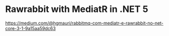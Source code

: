 # Rawrabbit with MediatR in .NET 5

https://medium.com/@hgmauri/rabbitmq-com-mediatr-e-rawrabbit-no-net-core-3-1-9a15aa59dc63
